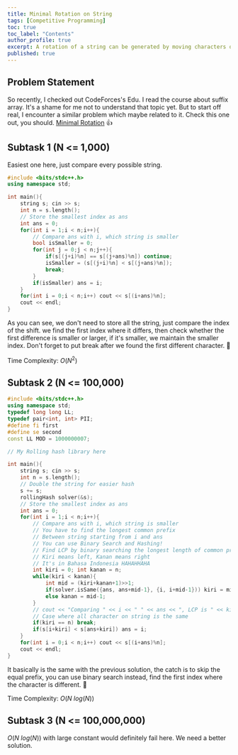 ```yaml
---
title: Minimal Rotation on String
tags: [Competitive Programming]
toc: true
toc_label: "Contents"
author_profile: true
excerpt: A rotation of a string can be generated by moving characters one after another from beginning to end. Your task is to determine the lexicographically minimal rotation of a string. 💯
published: true
---
```


## Problem Statement

So recently, I checked out CodeForces's Edu. I read the course about suffix array. It's a shame for me not to understand that topic yet. But to start off real, I encounter a similar problem which maybe related to it. Check this one out, you should. [Minimal Rotation](https://cses.fi/problemset/task/1110/) 👍

## Subtask 1 (N <= 1,000)

Easiest one here, just compare every possible string.

```c++
#include <bits/stdc++.h>
using namespace std;

int main(){
    string s; cin >> s;
    int n = s.length();
    // Store the smallest index as ans
    int ans = 0;
    for(int i = 1;i < n;i++){
        // Compare ans with i, which string is smaller
        bool isSmaller = 0;
        for(int j = 0;j < n;j++){
            if(s[(j+i)%n] == s[(j+ans)%n]) continue;
            isSmaller = (s[(j+i)%n] < s[(j+ans)%n]);
            break;
        }
        if(isSmaller) ans = i;
    }
    for(int i = 0;i < n;i++) cout << s[(i+ans)%n];
    cout << endl;
}
```

As you can see, we don't need to store all the string, just compare the index of the shift. we find the first index where it differs, then check whether the first difference is smaller or larger, if it's smaller, we maintain the smaller index. Don't forget to put break after we found the first different character. 💚

Time Complexity: $O(N^2)$

## Subtask 2 (N <= 100,000)

```c++
#include <bits/stdc++.h>
using namespace std;
typedef long long LL;
typedef pair<int, int> PII;
#define fi first
#define se second
const LL MOD = 1000000007;

// My Rolling hash library here
```

```c++
int main(){
    string s; cin >> s;
    int n = s.length();
    // Double the string for easier hash
    s += s;
    rollingHash solver(&s);
    // Store the smallest index as ans
    int ans = 0;
    for(int i = 1;i < n;i++){
        // Compare ans with i, which string is smaller
        // You have to find the longest common prefix
        // Between string starting from i and ans
        // You can use Binary Search and Hashing!
        // Find LCP by binary searching the longest length of common prefix
        // Kiri means left, Kanan means right
        // It's in Bahasa Indonesia HAHAHHAHA
        int kiri = 0; int kanan = n;
        while(kiri < kanan){
            int mid = (kiri+kanan+1)>>1;
            if(solver.isSame({ans, ans+mid-1}, {i, i+mid-1})) kiri = mid;
            else kanan = mid-1;
        }
        // cout << "Comparing " << i << " " << ans << ", LCP is " << kiri << endl;
        // Case where all character on string is the same
        if(kiri == n) break;
        if(s[i+kiri] < s[ans+kiri]) ans = i;
    }
    for(int i = 0;i < n;i++) cout << s[(i+ans)%n];
    cout << endl;
}
```

It basically is the same with the previous solution, the catch is to skip the equal prefix, you can use binary search instead, find the first index where the character is different. 💯

Time Complexity: $O(N\ log(N))$


## Subtask 3 (N <= 100,000,000)

$O(N\ log(N))$ with large constant would definitely fail here. We need a better solution. 